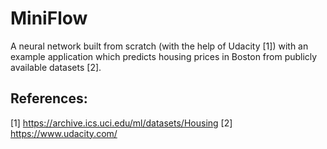 # MiniFlow

A neural network built from scratch (with the help of Udacity [1]) with an example application which predicts housing prices in Boston from publicly available datasets [2].

## References:
[1] https://archive.ics.uci.edu/ml/datasets/Housing
[2] https://www.udacity.com/
